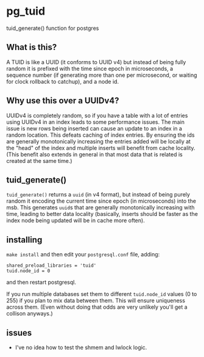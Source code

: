 # pg_tuid
tuid_generate() function for postgres

## What is this?
A TUID is like a UUID (it conforms to UUID v4) but instead of being fully random it is prefixed with
the time since epoch in microseconds, a sequence number (if generating more than one per microsecond, or
waiting for clock rollback to catchup), and a node id.

## Why use this over a UUIDv4?
UUIDv4 is completely random, so if you have a table with a lot of entries using UUIDv4 in an index leads to
some performance issues. The main issue is new rows being inserted can cause an update to an index in a random
location. This defeats caching of index entries. By ensuring the ids are generally monotonically increasing
the entries added will be locally at the "head" of the index and multiple inserts will benefit from cache
locality. (This benefit also extends in general in that most data that is related is created at the same time.)

## tuid_generate()

`tuid_generate()` returns a `uuid` (in v4 format), but instead of being purely random it encoding the current time since epoch (in microseconds) into the msb. This generates `uuid`s that are generally monotonically increasing with time, leading to better data locality (basically, inserts should be faster as the index node being updated will be in cache more often).

## installing

`make install` and then edit your `postgresql.conf` file, adding:

    shared_preload_libraries = 'tuid'
    tuid.node_id = 0
    
and then restart postgresql.

If you run multiple databases set them to different `tuid.node_id` values (0 to 255) if you plan to mix data between them. This will ensure uniqueness across them. (Even without doing that odds are very unlikely you'll get a collison anyways.)

## issues

- I've no idea how to test the shmem and lwlock logic.

